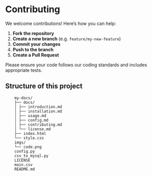 # Contributing

We welcome contributions! Here’s how you can help:

1. **Fork the repository**
2. **Create a new branch** (e.g. `feature/my-new-feature`)
3. **Commit your changes**
4. **Push to the branch**
5. **Create a Pull Request**

Please ensure your code follows our coding standards and includes appropriate tests.

## Structure of this project

```
    my-docs/
    ├── docs/
    │ ├── introduction.md
    │ ├── installation.md
    │ ├── usage.md
    │ ├── config.md
    │ ├── contributing.md
    │ └── license.md
    ├── index.html
    └── style.css
    imgs/
    └── code.png
    config.py
    csv_to_mysql.py
    LICENSE
    main.csv
    README.md
```
